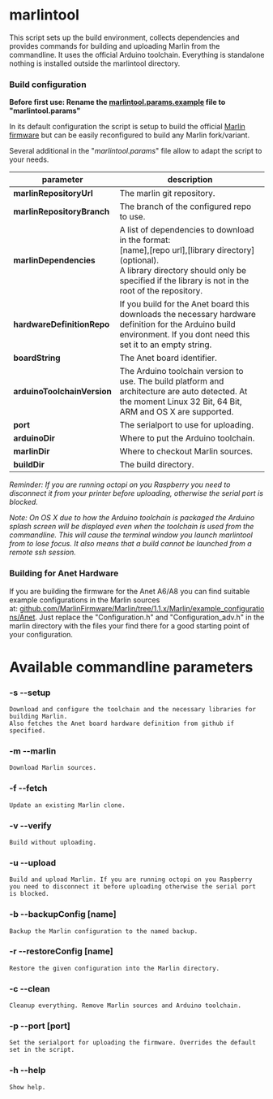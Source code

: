# marlintool

This script sets up the build environment, collects dependencies and provides commands for building and uploading Marlin from the commandline. It uses the official Arduino toolchain. Everything is standalone nothing is installed outside the marlintool directory.

### Build configuration

**Before first use: Rename the [marlintool.params.example](marlintool.params.example) file to "marlintool.params"**

In its default configuration the script is setup to build the official [Marlin firmware](https://github.com/MarlinFirmware/Marlin) but can be easily reconfigured to build any Marlin fork/variant.

Several additional in the "*marlintool.params*" file allow to adapt the script to your needs.

| parameter	                  | description  |
| --------------------------- | ------------ |
| **marlinRepositoryUrl**     | The marlin git repository. |
| **marlinRepositoryBranch**  | The branch of the configured repo to use. |
| **marlinDependencies**      | A list of dependencies to download in the format:<br> [name],[repo url],\[library directory](optional).<br>A library directory should only be specified if the library is not in the root of the repository. |
| **hardwareDefinitionRepo**  | If you build for the Anet board this downloads the necessary hardware definition for the Arduino build environment. If you dont need this set it to an empty string. |
| **boardString**             | The Anet board identifier. |
| **arduinoToolchainVersion** | The Arduino toolchain version to use. The build platform and architecture are auto detected. At the moment Linux 32 Bit, 64 Bit, ARM and OS X are supported. |
| **port**                    | The serialport to use for uploading. |
| **arduinoDir**              | Where to put the Arduino toolchain. |
| **marlinDir**               | Where to checkout Marlin sources.
| **buildDir**                | The build directory. |


*Reminder: If you are running octopi on you Raspberry you need to disconnect it from your printer before uploading, otherwise the serial port is blocked.*

*Note: On OS X due to how the Arduino toolchain is packaged the Arduino splash screen will be displayed even when the toolchain is used from the commandline. This will cause the terminal window you launch marlintool from to lose focus. It also means that a build cannot be launched from a remote ssh session.*

### Building for Anet Hardware

If you are building the firmware for the Anet A6/A8 you can find suitable example configurations in the Marlin sources at: [github.com/MarlinFirmware/Marlin/tree/1.1.x/Marlin/example_configurations/Anet](https://github.com/MarlinFirmware/Marlin/tree/1.1.x/Marlin/example_configurations/Anet). Just replace the "Configuration.h" and "Configuration_adv.h" in the marlin directory with the files your find there for a good starting point of your configuration.


Available commandline parameters
=======================

### -s --setup

	Download and configure the toolchain and the necessary libraries for building Marlin.
	Also fetches the Anet board hardware definition from github if specified.

### -m --marlin

	Download Marlin sources.

### -f  --fetch
	Update an existing Marlin clone.

### -v --verify

	Build without uploading.

### -u --upload

	Build and upload Marlin. If you are running octopi on you Raspberry
	you need to disconnect it before uploading otherwise the serial port is blocked.

### -b --backupConfig [name]

	Backup the Marlin configuration to the named backup.


### -r --restoreConfig [name]

	Restore the given configuration into the Marlin directory.

### -c --clean

	Cleanup everything. Remove Marlin sources and Arduino toolchain.

### -p --port [port]

	Set the serialport for uploading the firmware. Overrides the default set in the script.

### -h --help

	Show help.
